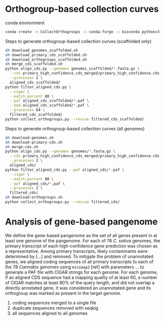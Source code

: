 # Orthogroup-based collection curves

conda environment
```sh
conda create -n CollectOrthogroups -c conda-forge -c bioconda python=3.10 awscli biopython cigar minimap2 numpy pandas seaborn seqkit tabix pyfaidx pybedtools
```

Steps to generate orthogroup-based collection curves (scaffolded only)
```sh
sh download_genomes_scaffolded.sh
sh download_primary_cds_scaffolded.sh
sh download_orthogroups_scaffolded.sh
sh merge_cds_scaffolded.sh
python align_cds.py --genomes genomes_scaffolded/*.fasta.gz \
  --cds primary_high_confidence_cds_merged/primary_high_confidence.cds.fasta.gz \
  --processes 2 \
  aligned_cds_scaffolded/
python filter_aligned_cds.py \
  --cigar \
  --match-percent 80 \
  --paf aligned_cds_scaffolded/*.paf \
  --bed aligned_cds_scaffolded/*.paf \
  --processes 64 \
  filtered_cds_scaffolded/
python collect_orthogroups.py --rescue filtered_cds_scaffolded/
```

Steps to generate orthogroup-based collection curves (all genomes)
```sh
sh download-genomes.sh
sh download-primary-cds.sh
sh merge-cds.sh
python align_cds.py --genomes genomes/*.fasta.gz \
  --cds primary_high_confidence_cds_merged/primary_high_confidence.cds.fasta.gz \
  --processes 2 \
  aligned_cds/
python filter_aligned_cds.py --paf aligned_cds/*.paf \
  --cigar \
  --match-percent 80 \
  --paf aligned_cds/*.paf \
  --processes 2 \
  filtered_cds/
sh download-orthogroups.sh
python collect_orthogroups.py --rescue filtered_cds/
```

# Analysis of gene-based pangenome
We define the gene-based pangenome as the set of all genes present in at least one genome of the pangenome. For each of 78 _C. sativa_ genomes, the primary transcript of each high-confidence gene prediction was chosen as a representative. Among primary transcripts, likely contaminants were determined by [...] and removed. To mitigate the problem of unannotated genes, we aligned coding sequences of all primary transcripts to each of the 78 _Cannabis_ genomes using `minimap2` [ref] with parameters ... to generate a PAF file with CIGAR strings for each genome. For each genome, if an aligned CDS sequence had a mapping quality of at least 60, a number of CIGAR matches at least 80% of the query length, and did not overlap a directly annotated gene, it was considered an unannotated gene and its orthogroup was marked as present in the target genome.

1. coding sequences merged to a single file
2. duplicate sequences removed with seqkig
3. all sequences aligned to all genomes
